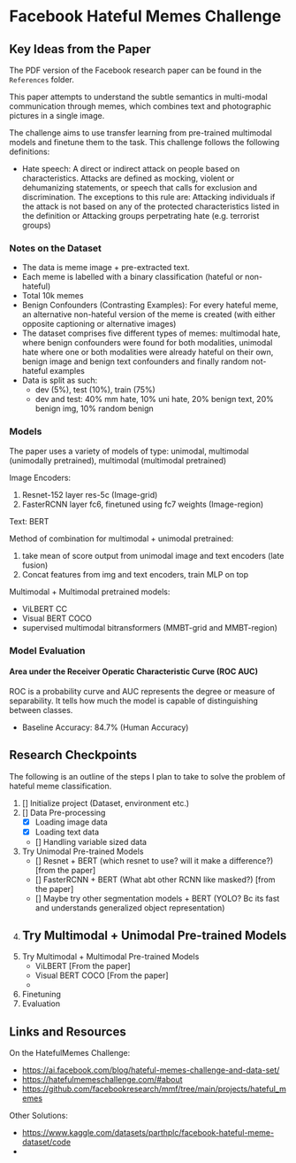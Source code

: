 # Facebook Hateful Memes Challenge

## Key Ideas from the Paper
The PDF version of the Facebook research paper can be found in the `References` folder.

This paper attempts to understand the subtle semantics in multi-modal communication through memes, which combines text and photographic pictures in a single image.

The challenge aims to use transfer learning from pre-trained multimodal models and finetune them to the task. This challenge follows the following definitions:
- Hate speech: A direct or indirect attack on people based on characteristics. Attacks are defined as mocking, violent or dehumanizing statements, or speech that calls for exclusion and discrimination. The exceptions to this rule are: Attacking individuals if the attack is not based on any of the protected characteristics listed in the definition or Attacking groups perpetrating hate (e.g. terrorist groups)

### Notes on the Dataset
- The data is meme image + pre-extracted text. 
- Each meme is labelled with a binary classification (hateful or non-hateful)
- Total 10k memes
- Benign Confounders (Contrasting Examples): For every hateful meme, an alternative non-hateful version of the meme is created (with either opposite captioning or alternative images)
- The dataset comprises five different types of memes: multimodal hate, where benign confounders were found for both modalities, unimodal hate where one or both modalities were already hateful on their own, benign image and benign text confounders and finally random not-hateful examples
- Data is split as such:
    - dev (5%), test (10%), train (75%)
    - dev and test: 40% mm hate, 10% uni hate, 20% benign text, 20% benign img, 10% random benign


### Models
The paper uses a variety of models of type: unimodal, multimodal (unimodally pretrained), multimodal (multimodal pretrained)

Image Encoders:
1. Resnet-152 layer res-5c (Image-grid)
2. FasterRCNN layer fc6, finetuned using fc7 weights (Image-region)

Text: BERT

Method of combination for multimodal + unimodal pretrained:
1. take mean of score output from unimodal image and text encoders (late fusion)
2. Concat features from img and text encoders, train MLP on top

Multimodal + Multimodal pretrained models:
- ViLBERT CC
- Visual BERT COCO
- supervised multimodal bitransformers (MMBT-grid and MMBT-region)

### Model Evaluation
#### Area under the Receiver Operatic Characteristic Curve (ROC AUC)
ROC is a probability curve and AUC represents the degree or measure of separability. It tells how much the model is capable of distinguishing between classes.

- Baseline Accuracy: 84.7% (Human Accuracy)



## Research Checkpoints
The following is an outline of the steps I plan to take to solve the problem of hateful meme classification.

1. [] Initialize project (Dataset, environment etc.)
2. [] Data Pre-processing
    - [x] Loading image data
    - [x] Loading text data
    - [] Handling variable sized data
3. Try Unimodal Pre-trained Models
    - [] Resnet + BERT (which resnet to use? will it make a difference?) [from the paper]
    - [] FasterRCNN + BERT (What abt other RCNN like masked?) [from the paper]
    - [] Maybe try other segmentation models + BERT (YOLO? Bc its fast and understands generalized object representation)
4. Try Multimodal + Unimodal Pre-trained Models
    -
5. Try Multimodal + Multimodal Pre-trained Models
   - ViLBERT [From the paper]
   - Visual BERT COCO [From the paper]
   -
6. Finetuning
7. Evaluation

## Links and Resources
On the HatefulMemes Challenge:
- https://ai.facebook.com/blog/hateful-memes-challenge-and-data-set/
- https://hatefulmemeschallenge.com/#about
- https://github.com/facebookresearch/mmf/tree/main/projects/hateful_memes

Other Solutions:
- https://www.kaggle.com/datasets/parthplc/facebook-hateful-meme-dataset/code
- 